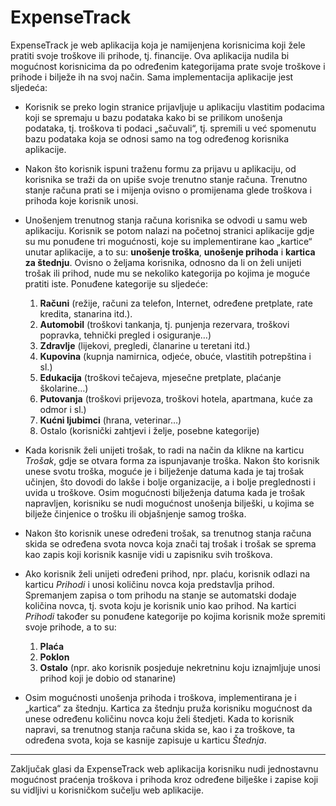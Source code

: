 # ExpenseTrack

ExpenseTrack je web aplikacija koja je namijenjena korisnicima koji žele pratiti svoje troškove ili prihode, tj. financije. Ova aplikacija nudila bi mogućnost korisnicima da po određenim kategorijama prate svoje troškove i prihode i bilježe ih na svoj način. Sama implementacija aplikacije jest sljedeća:
*	Korisnik se preko login stranice prijavljuje u aplikaciju vlastitim  podacima koji se spremaju u bazu podataka kako bi se prilikom unošenja podataka, tj. troškova ti podaci „sačuvali“, tj. spremili u već spomenutu bazu podataka koja se odnosi samo na tog određenog korisnika aplikacije.
*	Nakon što korisnik ispuni traženu formu za prijavu u aplikaciju, od korisnika se traži da on upiše svoje trenutno stanje računa. Trenutno stanje računa prati se i mijenja ovisno o promijenama glede troškova i prihoda koje korisnik unosi.  
*	Unošenjem trenutnog stanja računa korisnika se odvodi u samu web aplikaciju. Korisnik se potom nalazi na početnoj stranici aplikacije gdje su mu ponuđene tri mogućnosti, koje su implementirane kao „kartice“ unutar aplikacije, a to su: **unošenje troška**, **unošenje prihoda** i **kartica za štednju**. Ovisno o željama korisnika, odnosno da li on želi unijeti trošak ili prihod, nude mu se nekoliko kategorija po kojima je moguće pratiti iste. Ponuđene kategorije su sljedeće:

    1. **Računi** (režije, računi za telefon, Internet, određene pretplate, rate kredita, stanarina itd.). 
    2. **Automobil** (troškovi tankanja, tj. punjenja rezervara, troškovi popravka, tehnički pregled i osiguranje…)
    3. **Zdravlje** (lijekovi, pregledi, članarine u teretani itd.)
    4. **Kupovina** (kupnja namirnica, odjeće, obuće, vlastitih potrepština i sl.)
    5. **Edukacija** (troškovi tečajeva, mjesečne pretplate, plaćanje školarine…)
    6. **Putovanja** (troškovi prijevoza, troškovi hotela, apartmana, kuće za odmor i sl.)
    7. **Kućni ljubimci** (hrana, veterinar…)
    8. Ostalo (korisnički zahtjevi i želje, posebne kategorije)

*	Kada korisnik želi unijeti trošak, to radi na način da klikne na karticu *Trošak*, gdje se otvara forma za ispunjavanje troška. Nakon što korisnik unese svotu troška, moguće je i bilježenje datuma kada je taj trošak učinjen, što dovodi do lakše i bolje organizacije, a i bolje preglednosti i uvida u troškove. Osim mogućnosti bilježenja datuma kada je trošak napravljen, korisniku se nudi mogućnost unošenja bilješki, u kojima se bilježe činjenice o trošku ili objašnjenje samog troška. 
* Nakon što korisnik unese određeni trošak, sa trenutnog stanja računa skida se određena svota novca koja znači taj trošak i trošak se sprema kao zapis koji korisnik kasnije vidi u zapisniku svih troškova. 
* Ako korisnik želi unijeti određeni prihod, npr. plaću, korisnik odlazi na karticu *Prihodi* i unosi količinu novca koja predstavlja prihod. Spremanjem zapisa o tom prihodu na stanje se automatski dodaje količina novca, tj. svota koju je korisnik unio kao prihod. Na kartici *Prihodi* također su ponuđene kategorije po kojima korisnik može spremiti svoje prihode, a to su:

    1.	**Plaća**
    2.	**Poklon**
    3. **Ostalo** (npr. ako korisnik posjeduje nekretninu koju iznajmljuje unosi prihod koji je dobio od stanarine)
    
*	Osim mogućnosti unošenja prihoda i troškova, implementirana je i „kartica“ za štednju. Kartica za štednju pruža korisniku mogućnost da unese određenu količinu novca koju želi štedjeti. Kada to korisnik napravi, sa trenutnog stanja računa skida se, kao i za troškove, ta određena svota, koja se kasnije zapisuje u karticu *Štednja*. 
------

Zaključak glasi da ExpenseTrack web aplikacija korisniku nudi jednostavnu mogućnost praćenja troškova i prihoda kroz određene bilješke i zapise koji su vidljivi u korisničkom sučelju web aplikacije. 

